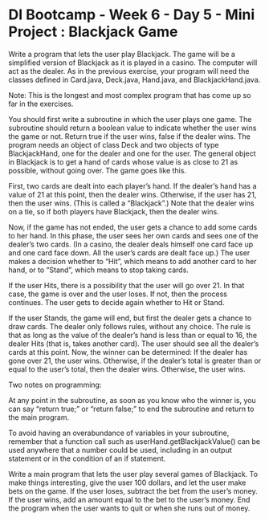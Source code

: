 # DI Bootcamp - Week 6 - Day 5 - Mini Project : Blackjack Game

Write a program that lets the user play Blackjack. The game will be a simplified version of Blackjack as it is played in a casino. The computer will act as the dealer. As in the previous exercise, your program will need the classes defined in Card.java, Deck.java, Hand.java, and BlackjackHand.java.

Note: This is the longest and most complex program that has come up so far in the exercises.

You should first write a subroutine in which the user plays one game. The subroutine should return a boolean value to indicate whether the user wins the game or not. Return true if the user wins, false if the dealer wins. The program needs an object of class Deck and two objects of type BlackjackHand, one for the dealer and one for the user. The general object in Blackjack is to get a hand of cards whose value is as close to 21 as possible, without going over. The game goes like this.

First, two cards are dealt into each player’s hand. If the dealer’s hand has a value of 21 at this point, then the dealer wins. Otherwise, if the user has 21, then the user wins. (This is called a “Blackjack”.) Note that the dealer wins on a tie, so if both players have Blackjack, then the dealer wins.

Now, if the game has not ended, the user gets a chance to add some cards to her hand. In this phase, the user sees her own cards and sees one of the dealer’s two cards. (In a casino, the dealer deals himself one card face up and one card face down. All the user’s cards are dealt face up.) The user makes a decision whether to “Hit”, which means to add another card to her hand, or to “Stand”, which means to stop taking cards.

If the user Hits, there is a possibility that the user will go over 21. In that case, the game is over and the user loses. If not, then the process continues. The user gets to decide again whether to Hit or Stand.

If the user Stands, the game will end, but first the dealer gets a chance to draw cards. The dealer only follows rules, without any choice. The rule is that as long as the value of the dealer’s hand is less than or equal to 16, the dealer Hits (that is, takes another card). The user should see all the dealer’s cards at this point. Now, the winner can be determined: If the dealer has gone over 21, the user wins. Otherwise, if the dealer’s total is greater than or equal to the user’s total, then the dealer wins. Otherwise, the user wins.

Two notes on programming:

At any point in the subroutine, as soon as you know who the winner is, you can say “return true;” or “return false;” to end the subroutine and return to the main program.

To avoid having an overabundance of variables in your subroutine, remember that a function call such as userHand.getBlackjackValue() can be used anywhere that a number could be used, including in an output statement or in the condition of an if statement.

Write a main program that lets the user play several games of Blackjack. To make things interesting, give the user 100 dollars, and let the user make bets on the game. If the user loses, subtract the bet from the user’s money. If the user wins, add an amount equal to the bet to the user’s money. End the program when the user wants to quit or when she runs out of money.
